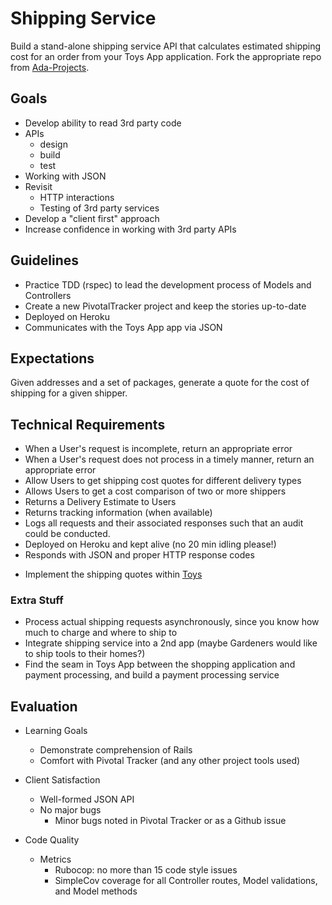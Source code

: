 Shipping Service
=================

Build a stand-alone shipping service API that calculates estimated shipping cost for an order from your Toys App application. Fork the appropriate repo
from [Ada-Projects](https://github.com/Ada-Projects).

Goals
--------
- Develop ability to read 3rd party code
- APIs
    + design
    + build
    + test
- Working with JSON
- Revisit
    + HTTP interactions
    + Testing of 3rd party services
- Develop a "client first" approach
- Increase confidence in working with 3rd party APIs

Guidelines
----------

+ Practice TDD (rspec) to lead the development process of Models and Controllers
+ Create a new PivotalTracker project and keep the stories up-to-date
+ Deployed on Heroku
+ Communicates with the Toys App app via JSON


Expectations
------------
Given addresses and a set of packages, generate a quote for the cost of shipping for a given shipper.

Technical Requirements
------------

+ When a User's request is incomplete, return an appropriate error
+ When a User's request does not process in a timely manner, return an appropriate error
+ Allow Users to get shipping cost quotes for different delivery types
+ Allows Users to get a cost comparison of two or more shippers
+ Returns a Delivery Estimate to Users
+ Returns tracking information (when available)
+ Logs all requests and their associated responses such that an audit could be conducted.
+ Deployed on Heroku and kept alive (no 20 min idling please!)
+ Responds with JSON and proper HTTP response codes
- Implement the shipping quotes within [Toys](https://github.com/bookis/shipping-app-client)

### Extra Stuff

+ Process actual shipping requests asynchronously, since you know how much to charge and where to ship to
+ Integrate shipping service into a 2nd app (maybe Gardeners would like to ship tools to their homes?)
+ Find the seam in Toys App between the shopping application and payment processing, and build a payment processing service


## Evaluation
+ Learning Goals
    * Demonstrate comprehension of Rails
    * Comfort with Pivotal Tracker (and any other project tools used)

+ Client Satisfaction
    * Well-formed JSON API
    * No major bugs
        - Minor bugs noted in Pivotal Tracker or as a Github issue

+ Code Quality
    * Metrics
        - Rubocop: no more than 15 code style issues
        - SimpleCov coverage for all Controller routes, Model validations, and Model methods
